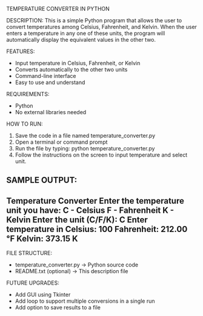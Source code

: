 TEMPERATURE CONVERTER IN PYTHON

DESCRIPTION:
This is a simple Python program that allows the user to convert temperatures among Celsius, Fahrenheit, and Kelvin. 
When the user enters a temperature in any one of these units, the program will automatically display the equivalent values in the other two.

FEATURES:
- Input temperature in Celsius, Fahrenheit, or Kelvin
- Converts automatically to the other two units
- Command-line interface
- Easy to use and understand

REQUIREMENTS:
- Python 
- No external libraries needed

HOW TO RUN:
1. Save the code in a file named temperature_converter.py
2. Open a terminal or command prompt
3. Run the file by typing:
   python temperature_converter.py
4. Follow the instructions on the screen to input temperature and select unit.

SAMPLE OUTPUT:
-------------------------
Temperature Converter
Enter the temperature unit you have:
C - Celsius
F - Fahrenheit
K - Kelvin
Enter the unit (C/F/K): C
Enter temperature in Celsius: 100
Fahrenheit: 212.00 °F
Kelvin: 373.15 K
-------------------------

FILE STRUCTURE:
- temperature_converter.py  →  Python source code
- README.txt (optional)     →  This description file

FUTURE UPGRADES:
- Add GUI using Tkinter
- Add loop to support multiple conversions in a single run
- Add option to save results to a file


